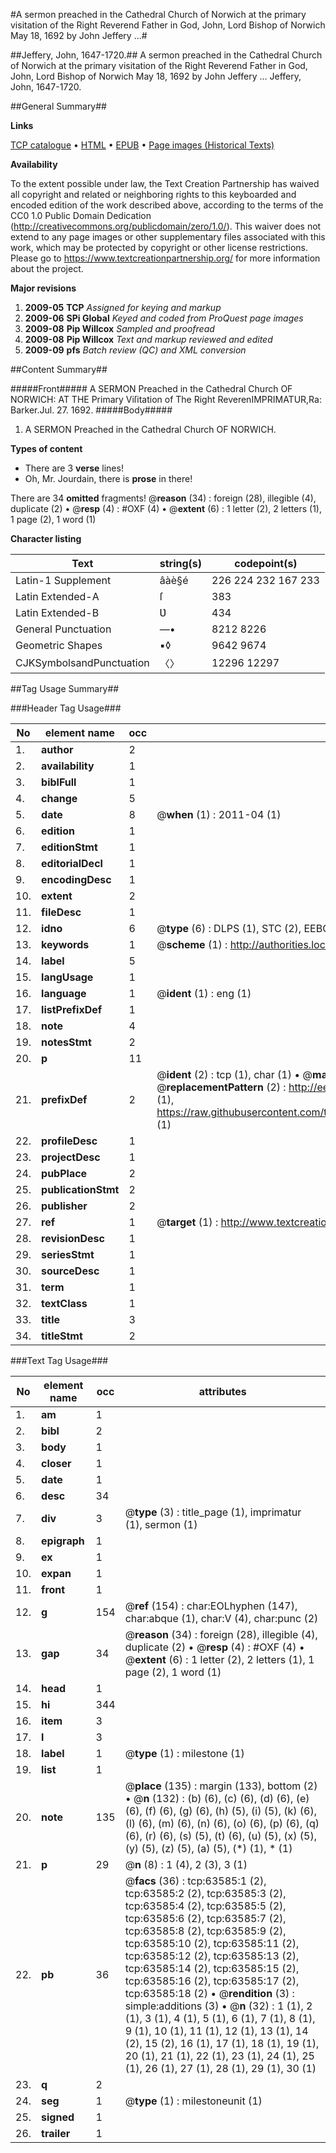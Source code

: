 #A sermon preached in the Cathedral Church of Norwich at the primary visitation of the Right Reverend Father in God, John, Lord Bishop of Norwich May 18, 1692 by John Jeffery ...#

##Jeffery, John, 1647-1720.##
A sermon preached in the Cathedral Church of Norwich at the primary visitation of the Right Reverend Father in God, John, Lord Bishop of Norwich May 18, 1692 by John Jeffery ...
Jeffery, John, 1647-1720.

##General Summary##

**Links**

[TCP catalogue](http://www.ota.ox.ac.uk/tcp/)  • 
[HTML](http://tei.it.ox.ac.uk/tcp/Texts-HTML/free/A46/A46710.html)  • 
[EPUB](http://tei.it.ox.ac.uk/tcp/Texts-EPUB/free/A46/A46710.epub) • 
[Page images (Historical Texts)](https://historicaltexts.jisc.ac.uk/eebo-12576350e)

**Availability**

To the extent possible under law, the Text Creation Partnership has waived all copyright and related or neighboring rights to this keyboarded and encoded edition of the work described above, according to the terms of the CC0 1.0 Public Domain Dedication (http://creativecommons.org/publicdomain/zero/1.0/). This waiver does not extend to any page images or other supplementary files associated with this work, which may be protected by copyright or other license restrictions. Please go to https://www.textcreationpartnership.org/ for more information about the project.

**Major revisions**

1. __2009-05__ __TCP__ *Assigned for keying and markup*
1. __2009-06__ __SPi Global__ *Keyed and coded from ProQuest page images*
1. __2009-08__ __Pip Willcox__ *Sampled and proofread*
1. __2009-08__ __Pip Willcox__ *Text and markup reviewed and edited*
1. __2009-09__ __pfs__ *Batch review (QC) and XML conversion*

##Content Summary##

#####Front#####
A SERMON Preached in the Cathedral Church OF NORWICH: AT THE Primary Viſitation of The Right ReverenIMPRIMATUR,Ra: Barker.Jul. 27. 1692.
#####Body#####

1. A SERMON Preached in the Cathedral Church OF NORWICH.

**Types of content**

  * There are 3 **verse** lines!
  * Oh, Mr. Jourdain, there is **prose** in there!

There are 34 **omitted** fragments! 
 @__reason__ (34) : foreign (28), illegible (4), duplicate (2)  •  @__resp__ (4) : #OXF (4)  •  @__extent__ (6) : 1 letter (2), 2 letters (1), 1 page (2), 1 word (1)

**Character listing**


|Text|string(s)|codepoint(s)|
|---|---|---|
|Latin-1 Supplement|âàè§é|226 224 232 167 233|
|Latin Extended-A|ſ|383|
|Latin Extended-B|Ʋ|434|
|General Punctuation|—•|8212 8226|
|Geometric Shapes|▪◊|9642 9674|
|CJKSymbolsandPunctuation|〈〉|12296 12297|

##Tag Usage Summary##

###Header Tag Usage###

|No|element name|occ|attributes|
|---|---|---|---|
|1.|__author__|2||
|2.|__availability__|1||
|3.|__biblFull__|1||
|4.|__change__|5||
|5.|__date__|8| @__when__ (1) : 2011-04 (1)|
|6.|__edition__|1||
|7.|__editionStmt__|1||
|8.|__editorialDecl__|1||
|9.|__encodingDesc__|1||
|10.|__extent__|2||
|11.|__fileDesc__|1||
|12.|__idno__|6| @__type__ (6) : DLPS (1), STC (2), EEBO-CITATION (1), OCLC (1), VID (1)|
|13.|__keywords__|1| @__scheme__ (1) : http://authorities.loc.gov/ (1)|
|14.|__label__|5||
|15.|__langUsage__|1||
|16.|__language__|1| @__ident__ (1) : eng (1)|
|17.|__listPrefixDef__|1||
|18.|__note__|4||
|19.|__notesStmt__|2||
|20.|__p__|11||
|21.|__prefixDef__|2| @__ident__ (2) : tcp (1), char (1)  •  @__matchPattern__ (2) : ([0-9\-]+):([0-9IVX]+) (1), (.+) (1)  •  @__replacementPattern__ (2) : http://eebo.chadwyck.com/downloadtiff?vid=$1&page=$2 (1), https://raw.githubusercontent.com/textcreationpartnership/Texts/master/tcpchars.xml#$1 (1)|
|22.|__profileDesc__|1||
|23.|__projectDesc__|1||
|24.|__pubPlace__|2||
|25.|__publicationStmt__|2||
|26.|__publisher__|2||
|27.|__ref__|1| @__target__ (1) : http://www.textcreationpartnership.org/docs/. (1)|
|28.|__revisionDesc__|1||
|29.|__seriesStmt__|1||
|30.|__sourceDesc__|1||
|31.|__term__|1||
|32.|__textClass__|1||
|33.|__title__|3||
|34.|__titleStmt__|2||


###Text Tag Usage###

|No|element name|occ|attributes|
|---|---|---|---|
|1.|__am__|1||
|2.|__bibl__|2||
|3.|__body__|1||
|4.|__closer__|1||
|5.|__date__|1||
|6.|__desc__|34||
|7.|__div__|3| @__type__ (3) : title_page (1), imprimatur (1), sermon (1)|
|8.|__epigraph__|1||
|9.|__ex__|1||
|10.|__expan__|1||
|11.|__front__|1||
|12.|__g__|154| @__ref__ (154) : char:EOLhyphen (147), char:abque (1), char:V (4), char:punc (2)|
|13.|__gap__|34| @__reason__ (34) : foreign (28), illegible (4), duplicate (2)  •  @__resp__ (4) : #OXF (4)  •  @__extent__ (6) : 1 letter (2), 2 letters (1), 1 page (2), 1 word (1)|
|14.|__head__|1||
|15.|__hi__|344||
|16.|__item__|3||
|17.|__l__|3||
|18.|__label__|1| @__type__ (1) : milestone (1)|
|19.|__list__|1||
|20.|__note__|135| @__place__ (135) : margin (133), bottom (2)  •  @__n__ (132) : (b) (6), (c) (6), (d) (6), (e) (6), (f) (6), (g) (6), (h) (5), (i) (5), (k) (6), (l) (6), (m) (6), (n) (6), (o) (6), (p) (6), (q) (6), (r) (6), (s) (5), (t) (6), (u) (5), (x) (5), (y) (5), (z) (5), (a) (5), (*) (1), * (1)|
|21.|__p__|29| @__n__ (8) : 1 (4), 2 (3), 3 (1)|
|22.|__pb__|36| @__facs__ (36) : tcp:63585:1 (2), tcp:63585:2 (2), tcp:63585:3 (2), tcp:63585:4 (2), tcp:63585:5 (2), tcp:63585:6 (2), tcp:63585:7 (2), tcp:63585:8 (2), tcp:63585:9 (2), tcp:63585:10 (2), tcp:63585:11 (2), tcp:63585:12 (2), tcp:63585:13 (2), tcp:63585:14 (2), tcp:63585:15 (2), tcp:63585:16 (2), tcp:63585:17 (2), tcp:63585:18 (2)  •  @__rendition__ (3) : simple:additions (3)  •  @__n__ (32) : 1 (1), 2 (1), 3 (1), 4 (1), 5 (1), 6 (1), 7 (1), 8 (1), 9 (1), 10 (1), 11 (1), 12 (1), 13 (1), 14 (2), 15 (2), 16 (1), 17 (1), 18 (1), 19 (1), 20 (1), 21 (1), 22 (1), 23 (1), 24 (1), 25 (1), 26 (1), 27 (1), 28 (1), 29 (1), 30 (1)|
|23.|__q__|2||
|24.|__seg__|1| @__type__ (1) : milestoneunit (1)|
|25.|__signed__|1||
|26.|__trailer__|1||
